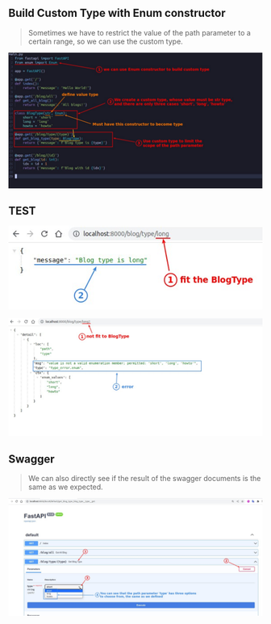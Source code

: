 ## **Build Custom Type with Enum constructor**

> Sometimes we have to restrict the value of the path parameter to a certain range, so we can use the custom type.

![Alt custom type with Enum](pic/17.jpg)

## **TEST**

![Alt test ](pic/18.jpg)

![Alt test error](pic/19.jpg)

## **Swagger**

> We can also directly see if the result of the swagger documents is the same as we expected.

![Alt](pic/20.jpg)
